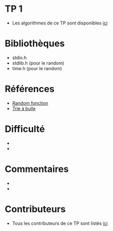 # TP 1
* Les algorithmes de ce TP sont disponibles [ici](./src)

# Bibliothèques
* stdio.h
* stdlib.h (pour le random)
* time.h (pour le random)

# Références
* [Random fonction](https://www.tutorialspoint.com/c_standard_library/c_function_rand.htm)
* [Trie à bulle](https://www.dummies.com/programming/c/how-to-sort-arrays-in-c-programming/)

# Difficulté
* 
* 

# Commentaires
* 
* 

# Contributeurs
* Tous les contributeurs de ce TP sont listés [ici](./CONTRIBUTORS.md)